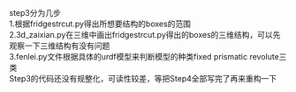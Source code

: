 step3分为几步  
1.根据fridgestrcut.py得出所想要结构的boxes的范围  
2.3d_zaixian.py在三维中画出fridgestrcut.py得出的boxes的三维结构，可以先观察一下三维结构有没有问题  
3.fenlei.py文件根据具体的urdf模型来判断模型的种类fixed prismatic revolute三类  
Step3的代码还没有规整化，可读性较差，等把Step4全部写完了再来重构一下
